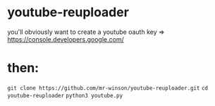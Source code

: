 # youtube-reuploader
you'll obviously want to create a youtube oauth key => https://console.developers.google.com/


# then:
`git clone https://github.com/mr-winson/youtube-reuploader.git`
`cd youtube-reuploader`
`python3 youtube.py`
